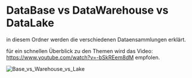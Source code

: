 # DataBase vs DataWarehouse vs DataLake

in diesem Ordner werden die verschiedenen Dataensammlungen erklärt.

für ein schnellen Überblick zu den Themen wird das Video: https://www.youtube.com/watch?v=-bSkREem8dM empfolen.

![Base_vs_Warehouse_vs_Lake](https://github.com/health-io/2023-6a/assets/101985205/a4ab5e0a-5063-4f03-a890-acfaca35fd39)
